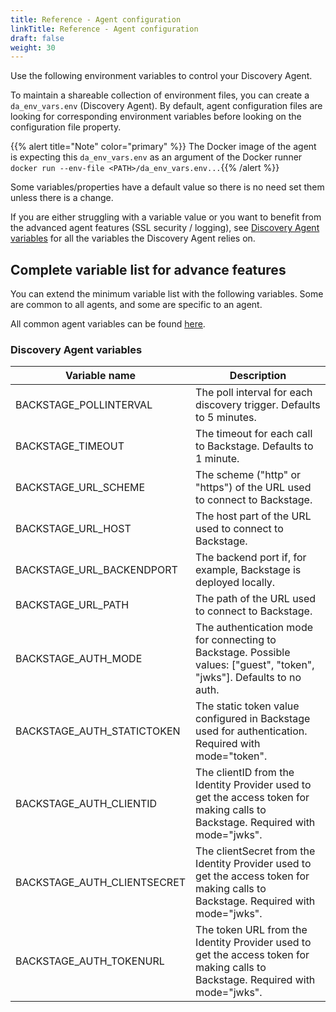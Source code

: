 ```yaml
---
title: Reference - Agent configuration
linkTitle: Reference - Agent configuration
draft: false
weight: 30
---
```

Use the following environment variables to control your Discovery Agent.

To maintain a shareable collection of environment files, you can create a `da_env_vars.env` (Discovery Agent). By default, agent configuration files are looking for corresponding environment variables before looking on the configuration file property.
  
{{% alert title="Note" color="primary" %}} The Docker image of the agent is expecting this `da_env_vars.env` as an argument of the Docker runner `docker run --env-file <PATH>/da_env_vars.env...`{{% /alert %}}

Some variables/properties have a default value so there is no need set them unless there is a change.

If you are either struggling with a variable value or you want to benefit from the advanced agent features (SSL security / logging), see [Discovery Agent variables](#discovery-agent-variables) for all the variables the Discovery Agent relies on.

## Complete variable list for advance features

You can extend the minimum variable list with the following variables. Some are common to all agents, and some are specific to an agent.

All common agent variables can be found [here](/docs/connect_manage_environ/connected_agent_common_reference/agent-variables#agent-variables).

### Discovery Agent variables

| Variable name                        | Description                                                                                                                                                                     |
| ------------------------------------ | ------------------------------------------------------------------------------------------------------------------------------------------------------------------------  |
| BACKSTAGE_POLLINTERVAL              | The poll interval for each discovery trigger. Defaults to 5 minutes.                                                              |
| BACKSTAGE_TIMEOUT                   | The timeout for each call to Backstage. Defaults to 1 minute.                                                                      |
| BACKSTAGE_URL_SCHEME                | The scheme ("http" or "https") of the URL used to connect to Backstage.                                                            |
| BACKSTAGE_URL_HOST                  | The host part of the URL used to connect to Backstage.                                                                             |
| BACKSTAGE_URL_BACKENDPORT           | The backend port if, for example, Backstage is deployed locally.                                                                   |
| BACKSTAGE_URL_PATH                  | The path of the URL used to connect to Backstage.                                                                                  |
| BACKSTAGE_AUTH_MODE                 | The authentication mode for connecting to Backstage. Possible values: ["guest", "token", "jwks"]. Defaults to no auth.            |
| BACKSTAGE_AUTH_STATICTOKEN          | The static token value configured in Backstage used for authentication. Required with mode="token".                                |
| BACKSTAGE_AUTH_CLIENTID             | The clientID from the Identity Provider used to get the access token for making calls to Backstage. Required with mode="jwks".     |
| BACKSTAGE_AUTH_CLIENTSECRET         | The clientSecret from the Identity Provider used to get the access token for making calls to Backstage. Required with mode="jwks". |
| BACKSTAGE_AUTH_TOKENURL             | The token URL from the Identity Provider used to get the access token for making calls to Backstage. Required with mode="jwks".    |
